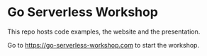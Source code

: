 # Go Serverless Workshop

This repo hosts code examples, the website and the presentation.

Go to https://go-serverless-workshop.com to start the workshop.
